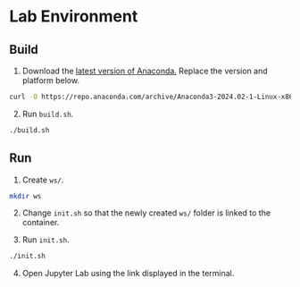 # Lab Environment

## Build

1. Download the [latest version of Anaconda.](https://repo.anaconda.com/archive/) Replace the version and platform below.

```sh
curl -O https://repo.anaconda.com/archive/Anaconda3-2024.02-1-Linux-x86_64.sh
```

2. Run `build.sh`.

```sh
./build.sh
```

## Run

1. Create `ws/`.

```sh
mkdir ws
```

2. Change `init.sh` so that the newly created `ws/` folder is linked to the container.

3. Run `init.sh`.

```sh
./init.sh
```

4. Open Jupyter Lab using the link displayed in the terminal.
